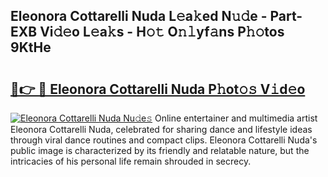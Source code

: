## Eleonora Cottarelli Nuda L𝚎a𝚔ed N𝚞𝚍e - Part-EXB Vi𝚍𝚎o L𝚎a𝚔s - H𝚘𝚝 O𝚗𝚕yf𝚊ns P𝚑𝚘tos 9KtHe

# <h2><a href="http://kf169c.oniu.top/?m=Eleonora+Cottarelli+Nuda">🔗👉 🔴 Eleonora Cottarelli Nuda P𝚑ot𝚘𝚜 V𝚒d𝚎o</a></h2>

[![Eleonora Cottarelli Nuda Nu𝚍e𝚜](https://i.imgur.com/0qMVB7G.gif)](http://kf169c.oniu.top/?m=Eleonora+Cottarelli+Nuda)
Online entertainer and multimedia artist Eleonora Cottarelli Nuda, celebrated for sharing dance and lifestyle ideas through viral dance routines and compact clips. Eleonora Cottarelli Nuda's public image is characterized by its friendly and relatable nature, but the intricacies of his personal life remain shrouded in secrecy.  
